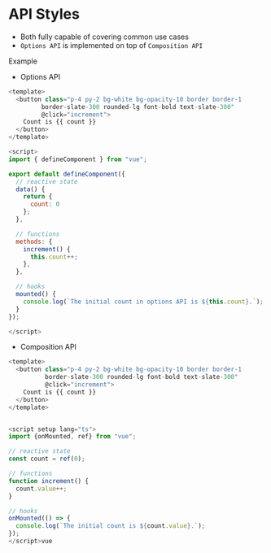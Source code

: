 # API Styles















* Both fully capable of covering common use cases
* `Options API` is implemented on top of `Composition API`

















Example

* Options API

```javascript
<template>
  <button class="p-4 py-2 bg-white bg-opacity-10 border border-1
         border-slate-300 rounded-lg font-bold text-slate-300"
         @click="increment">
    Count is {{ count }}
  </button>
</template>

<script>
import { defineComponent } from "vue";

export default defineComponent({
  // reactive state
  data() {
    return {
      count: 0
    };
  },

  // functions
  methods: {
    increment() {
      this.count++;
    },
  },

  // hooks
  mounted() {
    console.log(`The initial count in options API is ${this.count}.`);
  }
});

</script>
```



* Composition API

```javascript
<template>
  <button class="p-4 py-2 bg-white bg-opacity-10 border border-1 
          border-slate-300 rounded-lg font-bold text-slate-300"
          @click="increment">
    Count is {{ count }}
  </button>
</template>


<script setup lang="ts">
import {onMounted, ref} from "vue";

// reactive state
const count = ref(0);

// functions
function increment() {
  count.value++;
}

// hooks
onMounted(() => {
  console.log(`The initial count is ${count.value}.`);
});
</script>vue
```





